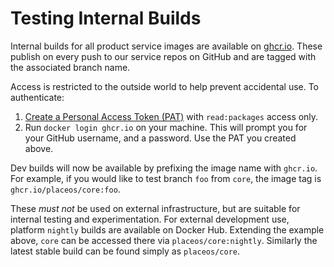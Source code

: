 # Testing Internal Builds

Internal builds for all product service images are available on [ghcr.io](http://ghcr.io). These publish on every push to our service repos on GitHub and are tagged with the associated branch name.

Access is restricted to the outside world to help prevent accidental use. To authenticate:

1. [Create a Personal Access Token (PAT)](https://docs.github.com/en/github/authenticating-to-github/creating-a-personal-access-token) with `read:packages` access only.
2. Run `docker login ghcr.io` on your machine. This will prompt you for your GitHub username, and a password. Use the PAT you created above.

Dev builds will now be available by prefixing the image name with `ghcr.io`. For example, if you would like to test branch `foo` from `core`, the image tag is `ghcr.io/placeos/core:foo`.

These _must not_ be used on external infrastructure, but are suitable for internal testing and experimentation. For external development use, platform `nightly` builds are available on Docker Hub. Extending the example above, `core` can be accessed there via `placeos/core:nightly`. Similarly the latest stable build can be found simply as `placeos/core`.
